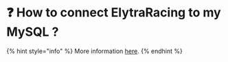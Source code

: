 # ❓ How to connect ElytraRacing to my MySQL ?

{% hint style="info" %}
More information [here](https://chooseit.gitbook.io/elytraracing/configuration/config.json#mysql-configuration).
{% endhint %}
